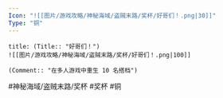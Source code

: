 ```yaml
---
Icon: "![[图片/游戏攻略/神秘海域/盗贼末路/奖杯/好哥们！.png|30]]"
Type: "铜"
---
```

```ad-common-bronze-trophy
title: (Title:: "好哥们！")
![[图片/游戏攻略/神秘海域/盗贼末路/奖杯/好哥们！.png|100]]

(Comment:: "在多人游戏中重生 10 名搭档")
```

#神秘海域/盗贼末路/奖杯 #奖杯 #铜
